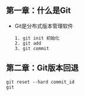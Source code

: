 ## 第一章：什么是Git

* Git是分布式版本管理软件

  ```
  1. git init 初始化
  2. git add 
  3. git commit
  ```

  

## 第二章：Git版本回退

```git reset --hard commit_id
git reset --hard commit_id
git 
```

